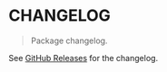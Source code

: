 # CHANGELOG

> Package changelog.

See [GitHub Releases](https://github.com/stdlib-js/stats-base-dists-gumbel-mode/releases) for the changelog.